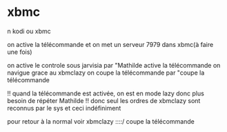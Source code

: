 # xbmc
n
kodi ou xbmc

on active la télécommande et on met un serveur 7979 dans xbmc(à faire une fois)

on active le controle sous jarvisia par "Mathilde active la télécommande
on navigue grace au xbmclazy
on coupe la télécommande par "coupe la télécommande

!! quand la télécommande est activée, on est en mode lazy donc plus besoin de répéter Mathilde
!! donc seul les ordres de xbmclazy sont reconnus par le sys et ceci indéfiniment

pour retour à la normal voir xbmclazy ::::/ coupe la télécommande


